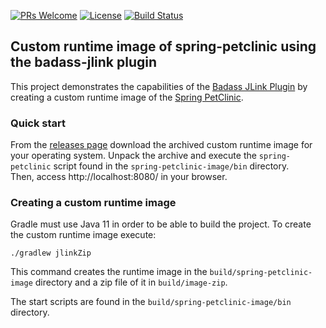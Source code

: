 [![PRs Welcome](https://img.shields.io/badge/PRs-welcome-brightgreen.svg?style=flat-square)](http://makeapullrequest.com)
[![License](https://img.shields.io/badge/License-Apache%202.0-blue.svg)](https://github.com/beryx-gist/badass-jlink-spring-petclinic/blob/master/LICENSE)
[![Build Status](https://img.shields.io/travis/beryx-gist/badass-jlink-spring-petclinic/master.svg?label=Build)](https://travis-ci.org/beryx-gist/badass-jlink-spring-petclinic)

## Custom runtime image of spring-petclinic using the badass-jlink plugin ##

This project demonstrates the capabilities of the [Badass JLink Plugin](https://github.com/beryx/badass-jlink-plugin/)
by creating a custom runtime image of the [Spring PetClinic](https://github.com/spring-projects/spring-petclinic).

### Quick start
From the [releases page](https://github.com/beryx-gist/badass-jlink-spring-petclinic/releases) download the archived custom runtime image for your operating system.
Unpack the archive and execute the `spring-petclinic` script found in the `spring-petclinic-image/bin` directory.  
Then, access http://localhost:8080/ in your browser.

### Creating a custom runtime image

Gradle must use Java 11 in order to be able to build the project.
To create the custom runtime image execute:

```
./gradlew jlinkZip
```

This command creates the runtime image in the `build/spring-petclinic-image` directory and a zip file of it in `build/image-zip`.

The start scripts are found in the `build/spring-petclinic-image/bin` directory.
